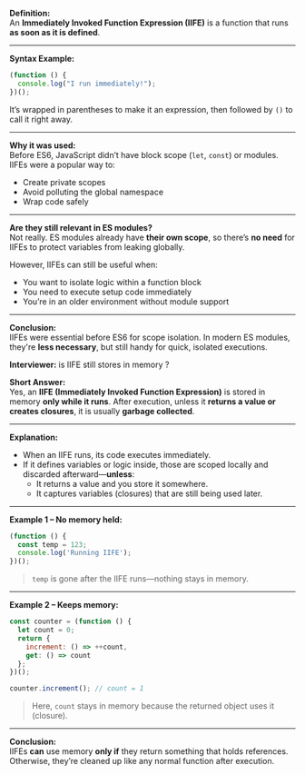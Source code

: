 **Definition:**  
An **Immediately Invoked Function Expression (IIFE)** is a function that runs **as soon as it is defined**.

---

**Syntax Example:**
```js
(function () {
  console.log("I run immediately!");
})();
```

It’s wrapped in parentheses to make it an expression, then followed by `()` to call it right away.

---

**Why it was used:**  
Before ES6, JavaScript didn’t have block scope (`let`, `const`) or modules. IIFEs were a popular way to:
- Create private scopes
- Avoid polluting the global namespace
- Wrap code safely

---

**Are they still relevant in ES modules?**  
Not really. ES modules already have **their own scope**, so there’s **no need** for IIFEs to protect variables from leaking globally.

However, IIFEs can still be useful when:
- You want to isolate logic within a function block
- You need to execute setup code immediately
- You’re in an older environment without module support

---

**Conclusion:**  
IIFEs were essential before ES6 for scope isolation. In modern ES modules, they're **less necessary**, but still handy for quick, isolated executions.

**Interviewer:** is IIFE still stores in memory ? 

**Short Answer:**  
Yes, an **IIFE (Immediately Invoked Function Expression)** is stored in memory **only while it runs**. After execution, unless it **returns a value or creates closures**, it is usually **garbage collected**.

---

**Explanation:**  
- When an IIFE runs, its code executes immediately.
- If it defines variables or logic inside, those are scoped locally and discarded afterward—**unless**:
  - It returns a value and you store it somewhere.
  - It captures variables (closures) that are still being used later.

---

**Example 1 – No memory held:**
```js
(function () {
  const temp = 123;
  console.log('Running IIFE');
})(); 
```
> `temp` is gone after the IIFE runs—nothing stays in memory.

---

**Example 2 – Keeps memory:**
```js
const counter = (function () {
  let count = 0;
  return {
    increment: () => ++count,
    get: () => count
  };
})();

counter.increment(); // count = 1
```
> Here, `count` stays in memory because the returned object uses it (closure).

---

**Conclusion:**  
IIFEs **can** use memory **only if** they return something that holds references. Otherwise, they’re cleaned up like any normal function after execution.
